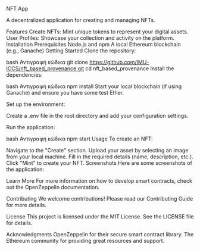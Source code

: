 NFT App

A decentralized application for creating and managing NFTs.

Features
Create NFTs: Mint unique tokens to represent your digital assets.
User Profiles: Showcase your collection and activity on the platform.
Installation
Prerequisites
Node.js and npm
A local Ethereum blockchain (e.g., Ganache)
Getting Started
Clone the repository:

bash
Αντιγραφή κώδικα
git clone https://github.com/IMU-ICCS/nft_based_provenance.git
cd nft_based_provenance
Install the dependencies:

bash
Αντιγραφή κώδικα
npm install
Start your local blockchain (if using Ganache) and ensure you have some test Ether.

Set up the environment:

Create a .env file in the root directory and add your configuration settings.

Run the application:

bash
Αντιγραφή κώδικα
npm start
Usage
To create an NFT:

Navigate to the "Create" section.
Upload your asset by selecting an image from your local machine.
Fill in the required details (name, description, etc.).
Click "Mint" to create your NFT.
Screenshots
Here are some screenshots of the application:


Learn More
For more information on how to develop smart contracts, check out the OpenZeppelin documentation.

Contributing
We welcome contributions! Please read our Contributing Guide for more details.

License
This project is licensed under the MIT License. See the LICENSE file for details.

Acknowledgments
OpenZeppelin for their secure smart contract library.
The Ethereum community for providing great resources and support.
